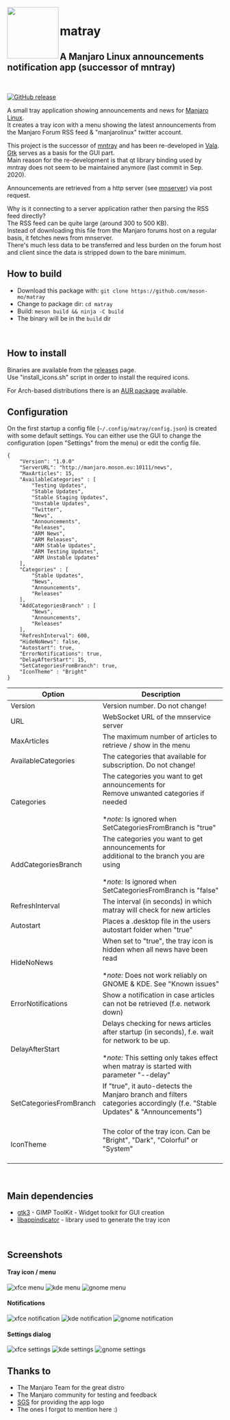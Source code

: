 <img src="https://raw.githubusercontent.com/moson-mo/matray/master/resources/images/matray_logo.png?inline=true"  align="left" width="120" />

# matray
## A Manjaro Linux announcements notification app (successor of mntray)
</br>

[![GitHub release](https://img.shields.io/github/v/tag/moson-mo/matray.svg?label=release&sort=semver)](https://github.com/moson-mo/matray/releases)

A small tray application showing announcements and news for [Manjaro Linux](https://manjaro.org).\
It creates a tray icon with a menu showing the latest announcements from the Manjaro Forum RSS feed & "manjarolinux" twitter account.

This project is the successor of [mntray](https://github.com/moson-mo/matray) and has been re-developed in [Vala](https://wiki.gnome.org/Projects/Vala).\
[Gtk](https://www.gtk.org/) serves as a basis for the GUI part.\
Main reason for the re-development is that qt library binding used by mntray does not seem to be maintained anymore (last commit in Sep. 2020).

Announcements are retrieved from a http server (see [mnserver](https://github.com/moson-mo/mnserver/)) via post request.

Why is it connecting to a server application rather then parsing the RSS feed directly?\
The RSS feed can be quite large (around 300 to 500 KB).\
Instead of downloading this file from the Manjaro forums host on a regular basis, it fetches news from mnserver.\
There's much less data to be transferred and less burden on the forum host and client since the data is stripped down to the bare minimum.
</br>

## How to build

* Download this package with: `git clone https://github.com/moson-mo/matray`
* Change to package dir: `cd matray`
* Build: `meson build && ninja -C build`
* The binary will be in the `build` dir
</br>

## How to install

Binaries are available from the [releases](https://github.com/moson-mo/matray/releases) page.\
Use "install_icons.sh" script in order to install the required icons.

For Arch-based distributions there is an [AUR package](https://aur.archlinux.org/packages/matray/) available.
</br>

## Configuration

On the first startup a config file (`~/.config/matray/config.json`) is created with some default settings.
You can either use the GUI to change the configuration (open "Settings" from the menu) or edit the config file.

```
{
	"Version": "1.0.0"
	"ServerURL": "http://manjaro.moson.eu:10111/news",
	"MaxArticles": 15,
	"AvailableCategories" : [
        "Testing Updates",
        "Stable Updates",
        "Stable Staging Updates",
        "Unstable Updates",
        "Twitter",
        "News",
        "Announcements",
        "Releases",
        "ARM News",
        "ARM Releases",
        "ARM Stable Updates",
        "ARM Testing Updates",
        "ARM Unstable Updates"
    ],
	"Categories" : [
        "Stable Updates",
        "News",
        "Announcements",
        "Releases"
    ],
	"AddCategoriesBranch" : [
        "News",
        "Announcements",
        "Releases"
    ],
	"RefreshInterval": 600,
	"HideNoNews": false,
	"Autostart": true,
	"ErrorNotifications": true,
	"DelayAfterStart": 15,
	"SetCategoriesFromBranch": true,
    "IconTheme" : "Bright"
}
```

Option | Description
--- | ---
Version| Version number. Do not change!|
URL| WebSocket URL of the mnservice server|
MaxArticles| The maximum number of articles to retrieve / show in the menu|
AvailableCategories| The categories that available for subscription. Do not change!|
Categories| The categories you want to get announcements for</br>Remove unwanted categories if needed</br></br>**note:* Is ignored when SetCategoriesFromBranch is "true"|
AddCategoriesBranch| The categories you want to get announcements for</br>additional to the branch you are using</br></br>**note:* Is ignored when SetCategoriesFromBranch is "false"|
RefreshInterval| The interval (in seconds) in which matray will check for new articles|
Autostart| Places a .desktop file in the users autostart folder when "true"|
HideNoNews| When set to "true", the tray icon is hidden when all news have been read</br></br>**note:* Does not work reliably on GNOME & KDE. See "Known issues"|
ErrorNotifications| Show a notification in case articles can not be retrieved (f.e. network down)|
DelayAfterStart| Delays checking for news articles after startup (in seconds), f.e. wait for network to be up.</br></br> **note:* This setting only takes effect when matray is started with parameter "--delay"|
SetCategoriesFromBranch| If "true", it auto-detects the Manjaro branch and filters categories accordingly (f.e. "Stable Updates" & "Announcements")</br></br>|
IconTheme| The color of the tray icon. Can be "Bright", "Dark", "Colorful" or "System"</br></br>|

</br>

## Main dependencies

* [gtk3](https://www.gtk.org/) - GIMP ToolKit - Widget toolkit for GUI creation
* [libappindicator](https://launchpad.net/libappindicator) - library used to generate the tray icon
</br>

## Screenshots

#### Tray icon / menu

![xfce menu](https://github.com/moson-mo/matray/raw/master/screenshots/xfce_menu.png?inline=true)
![kde menu](https://github.com/moson-mo/matray/raw/master/screenshots/kde_menu.png?inline=true)
![gnome menu](https://github.com/moson-mo/matray/raw/master/screenshots/gnome_menu.png?inline=true)
</br>

#### Notifications

![xfce notification](https://github.com/moson-mo/matray/raw/master/screenshots/xfce_notification.png?inline=true)
![kde notification](https://github.com/moson-mo/matray/raw/master/screenshots/kde_notification.png?inline=true)
![gnome notification](https://github.com/moson-mo/matray/raw/master/screenshots/gnome_notification.png?inline=true)
</br>

#### Settings dialog

![xfce settings](https://github.com/moson-mo/matray/raw/master/screenshots/xfce_settings.png?inline=true)
![kde settings](https://github.com/moson-mo/matray/raw/master/screenshots/kde_settings.png?inline=true)
![gnome settings](https://github.com/moson-mo/matray/raw/master/screenshots/gnome_settings.png?inline=true)
</br>

## Thanks to

* The Manjaro Team for the great distro
* The Manjaro community for testing and feedback
* [SGS](https://github.com/sgse) for providing the app logo
* The ones I forgot to mention here :)
</br>

